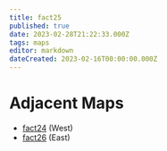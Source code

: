 ```yaml
---
title: fact25
published: true
date: 2023-02-28T21:22:33.000Z
tags: maps
editor: markdown
dateCreated: 2023-02-16T00:00:00.000Z
---
```



# Adjacent Maps
 * [fact24](/maps/fact24) (West)
 * [fact26](/maps/fact26) (East)
